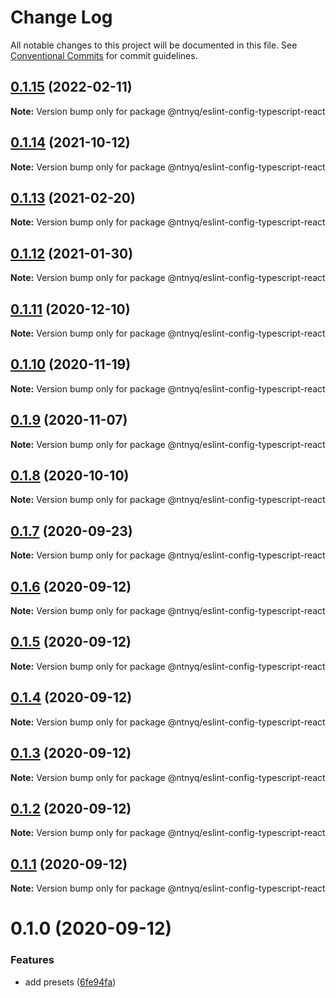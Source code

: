 # Change Log

All notable changes to this project will be documented in this file.
See [Conventional Commits](https://conventionalcommits.org) for commit guidelines.

## [0.1.15](https://github.com/ntnyq/configs/compare/@ntnyq/eslint-config-typescript-react@0.1.14...@ntnyq/eslint-config-typescript-react@0.1.15) (2022-02-11)

**Note:** Version bump only for package @ntnyq/eslint-config-typescript-react





## [0.1.14](https://github.com/ntnyq/configs/compare/@ntnyq/eslint-config-typescript-react@0.1.13...@ntnyq/eslint-config-typescript-react@0.1.14) (2021-10-12)

**Note:** Version bump only for package @ntnyq/eslint-config-typescript-react

## [0.1.13](https://github.com/ntnyq/configs/compare/@ntnyq/eslint-config-typescript-react@0.1.12...@ntnyq/eslint-config-typescript-react@0.1.13) (2021-02-20)

**Note:** Version bump only for package @ntnyq/eslint-config-typescript-react

## [0.1.12](https://github.com/ntnyq/configs/compare/@ntnyq/eslint-config-typescript-react@0.1.11...@ntnyq/eslint-config-typescript-react@0.1.12) (2021-01-30)

**Note:** Version bump only for package @ntnyq/eslint-config-typescript-react

## [0.1.11](https://github.com/ntnyq/configs/compare/@ntnyq/eslint-config-typescript-react@0.1.10...@ntnyq/eslint-config-typescript-react@0.1.11) (2020-12-10)

**Note:** Version bump only for package @ntnyq/eslint-config-typescript-react

## [0.1.10](https://github.com/ntnyq/configs/compare/@ntnyq/eslint-config-typescript-react@0.1.9...@ntnyq/eslint-config-typescript-react@0.1.10) (2020-11-19)

**Note:** Version bump only for package @ntnyq/eslint-config-typescript-react

## [0.1.9](https://github.com/ntnyq/configs/compare/@ntnyq/eslint-config-typescript-react@0.1.8...@ntnyq/eslint-config-typescript-react@0.1.9) (2020-11-07)

**Note:** Version bump only for package @ntnyq/eslint-config-typescript-react

## [0.1.8](https://github.com/ntnyq/configs/compare/@ntnyq/eslint-config-typescript-react@0.1.7...@ntnyq/eslint-config-typescript-react@0.1.8) (2020-10-10)

**Note:** Version bump only for package @ntnyq/eslint-config-typescript-react

## [0.1.7](https://github.com/ntnyq/configs/compare/@ntnyq/eslint-config-typescript-react@0.1.6...@ntnyq/eslint-config-typescript-react@0.1.7) (2020-09-23)

**Note:** Version bump only for package @ntnyq/eslint-config-typescript-react

## [0.1.6](https://github.com/ntnyq/configs/compare/@ntnyq/eslint-config-typescript-react@0.1.5...@ntnyq/eslint-config-typescript-react@0.1.6) (2020-09-12)

**Note:** Version bump only for package @ntnyq/eslint-config-typescript-react

## [0.1.5](https://github.com/ntnyq/configs/compare/@ntnyq/eslint-config-typescript-react@0.1.4...@ntnyq/eslint-config-typescript-react@0.1.5) (2020-09-12)

**Note:** Version bump only for package @ntnyq/eslint-config-typescript-react

## [0.1.4](https://github.com/ntnyq/configs/compare/@ntnyq/eslint-config-typescript-react@0.1.3...@ntnyq/eslint-config-typescript-react@0.1.4) (2020-09-12)

**Note:** Version bump only for package @ntnyq/eslint-config-typescript-react

## [0.1.3](https://github.com/ntnyq/configs/compare/@ntnyq/eslint-config-typescript-react@0.1.2...@ntnyq/eslint-config-typescript-react@0.1.3) (2020-09-12)

**Note:** Version bump only for package @ntnyq/eslint-config-typescript-react

## [0.1.2](https://github.com/ntnyq/configs/compare/@ntnyq/eslint-config-typescript-react@0.1.1...@ntnyq/eslint-config-typescript-react@0.1.2) (2020-09-12)

**Note:** Version bump only for package @ntnyq/eslint-config-typescript-react

## [0.1.1](https://github.com/ntnyq/configs/compare/@ntnyq/eslint-config-typescript-react@0.1.0...@ntnyq/eslint-config-typescript-react@0.1.1) (2020-09-12)

**Note:** Version bump only for package @ntnyq/eslint-config-typescript-react

# 0.1.0 (2020-09-12)

### Features

-   add presets ([6fe94fa](https://github.com/ntnyq/configs/commit/6fe94fae4ed9d80b18833c9e5a3f51f710ebda43))
